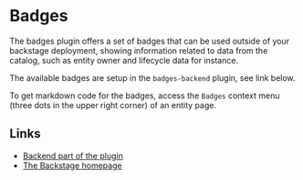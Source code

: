 # Badges

The badges plugin offers a set of badges that can be used outside of
your backstage deployment, showing information related to data from
the catalog, such as entity owner and lifecycle data for instance.

The available badges are setup in the `badges-backend` plugin, see
link below.

To get markdown code for the badges, access the `Badges` context menu
(three dots in the upper right corner) of an entity page.

## Links

- [Backend part of the plugin](https://github.com/backstage/backstage/tree/master/plugins/badges-backend)
- [The Backstage homepage](https://backstage.io)
